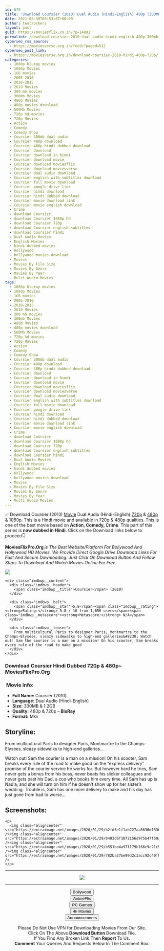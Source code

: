 ```yaml
---
id: 679
title: 'Download Coursier (2010) Dual Audio (Hindi-English) 480p [300MB] || 720p [1.2GB]'
date: 2021-08-30T03:53:07+00:00
author: tentrockers
layout: post
guid: https://moviezflix.co.in/?p=14881
permalink: /download-coursier-2010-dual-audio-hindi-english-480p-300mb-720p-1-2gb/
cyberseo_rss_source:
  - https://moviesverse.org.in/feed/?paged=512
cyberseo_post_link:
  - https://moviesverse.org.in/download-coursier-2010-hindi-480p-720p/
categories:
  - 1080p bluray movies
  - 1080p Movies
  - 1GB movies
  - 2005-2010
  - 2010-2015
  - 2019 Movies
  - 300 mb movies
  - 300mb Movies
  - 480p Movies
  - 480p movies download
  - 500Mb Movies
  - 720p hd movies
  - 720p Movies
  - Action
  - Comedy
  - Comedy Show
  - Coursier 300mb dual audio
  - Coursier 480p download
  - Coursier 480p hindi dubbed download
  - Coursier download
  - Coursier download in hindi
  - Coursier download movie
  - Coursier download moviesflix
  - Coursier download moviesverse
  - Coursier dual audio download
  - Coursier english with subtitles download
  - Coursier full movie download
  - Coursier google drive link
  - Coursier hindi download
  - Coursier hindi dubbed download
  - Coursier movie download link
  - Coursier movie english download
  - Crime
  - download Coursier
  - download Coursier 1080p hd
  - download Coursier 720p
  - download Coursier english subtitles
  - download Coursier hindi
  - Dual Audio Movies
  - English Movies
  - hindi dubbed movies
  - Hollywood
  - hollywood movies download
  - Movies
  - Movies By File Size
  - Movies By Genre
  - Movies By Year
  - Multi Audio Movies
tags:
  - 1080p bluray movies
  - 1080p Movies
  - 1GB movies
  - 2005-2010
  - 2010-2015
  - 2019 Movies
  - 300 mb movies
  - 300mb Movies
  - 480p Movies
  - 480p movies download
  - 500Mb Movies
  - 720p hd movies
  - 720p Movies
  - Action
  - Comedy
  - Comedy Show
  - Coursier 300mb dual audio
  - Coursier 480p download
  - Coursier 480p hindi dubbed download
  - Coursier download
  - Coursier download in hindi
  - Coursier download movie
  - Coursier download moviesflix
  - Coursier download moviesverse
  - Coursier dual audio download
  - Coursier english with subtitles download
  - Coursier full movie download
  - Coursier google drive link
  - Coursier hindi download
  - Coursier hindi dubbed download
  - Coursier movie download link
  - Coursier movie english download
  - Crime
  - download Coursier
  - download Coursier 1080p hd
  - download Coursier 720p
  - download Coursier english subtitles
  - download Coursier hindi
  - Dual Audio Movies
  - English Movies
  - hindi dubbed movies
  - Hollywood
  - hollywood movies download
  - Movies
  - Movies By File Size
  - Movies By Genre
  - Movies By Year
  - Multi Audio Movies
---
```

<div class="thecontent clearfix">
  <p>
    ✅ Download Coursier (2010) <a href="https://moviesverse.org.in/category/movies/" data-wpel-link="internal">Movie</a> Dual Audio (Hindi-English) <a href="https://moviesverse.org.in/720p-movies/" data-wpel-link="internal">720p</a>&nbsp;&&nbsp;<a href="https://moviesverse.org.in/480p-movies/" data-wpel-link="internal">480p</a> & 1080p. This is a Hindi movie and available in <a href="https://moviesverse.org.in/720p-movies/" data-wpel-link="internal">720p</a>&nbsp;&&nbsp;<a href="https://moviesverse.org.in/480p-movies/" data-wpel-link="internal">480p</a> qualities. This is one of the best movie based on <strong>Action, Comedy, Crime</strong>. This part of this series is <strong>now dubbed in <span>Hindi.&nbsp;</span></strong><span>Click on the Download links below to proceed👇</span>
  </p>
  
  <p>
    <strong><span>MoviesFlixPro.Org&nbsp;</span></strong><em>is The Best Website/Platform For Bollywood And Hollywood HD Movies. We Provide Direct Google Drive Download Links For Fast And Secure Downloading. Just Click On Download Button And Follow Steps To&nbsp;Download And Watch Movies Online For Free.</em>
  </p>
  
  <div class="imdbwp imdbwp--movie dark">
    <div class="imdbwp__thumb">
      <a class="imdbwp__link" target="_blank" title="Coursier" href="https://www.imdb.com/title/tt1429429/" rel="nofollow external noopener noreferrer" data-wpel-link="external"><img class="imdbwp__img" src="https://m.media-amazon.com/images/M/MV5BMjE0MzY4NTk2OF5BMl5BanBnXkFtZTcwMDQwODc4Ng@@._V1_SX300.jpg" /></a>
    </div>
    
    <div class="imdbwp__content">
      <div class="imdbwp__header">
        <span class="imdbwp__title">Coursier</span> (2010)
      </div>
      
      <div class="imdbwp__belt">
        <span class="imdbwp__star">5.8</span><span class="imdbwp__rating"><strong>Rating:</strong> 5.8 / 10 from 1,656 users</span><span class="imdbwp__metascore"><strong>Metascore:</strong> N/A</span>
      </div>
      
      <div class="imdbwp__teaser">
        From multicultural Paris to designer Paris, Montmartre to the Champs-Elysées, sleazy sidewalks to high-end galleries&#8230; Watch out! Sam the courier is a man on a mission! On his scooter, Sam breaks every rule of the road to make good
      </div>
    </div>
  </div>
  
  <h3>
    <span>Download Coursier Hindi Dubbed 720p & 480p~ MoviesFlixPro.Org</span>
  </h3>
  
  <h3>
    <span>&nbsp;Movie Info:&nbsp;</span>
  </h3>
  
  <ul>
    <li>
      <strong>Full Name: </strong>Coursier (2010)
    </li>
    <li>
      <strong>Language:</strong> Dual Audio (Hindi-English)
    </li>
    <li>
      <strong>Size:</strong> 300MB & 1.2GB
    </li>
    <li>
      <strong>Quality:</strong> 480p & 720p – <span><strong>BluRay</strong></span>
    </li>
    <li>
      <strong>Format:</strong>&nbsp;Mkv
    </li>
  </ul>
  
  <h2>
    <span>Storyline:</span>
  </h2>
  
  <p>
    From multicultural Paris to designer Paris, Montmartre to the Champs-Elysées, sleazy sidewalks to high-end galleries…
  </p>
  
  <div>
    Watch out! Sam the courier is a man on a mission! On his scooter, Sam breaks every rule of the road to make good on the “express delivery” promise of the courier service he works for. But however hard he tries, Sam never gets a bonus from his boss, never beats his slicker colleagues and never gets past his Dad, a cop who books him every time. All Sam has up is Nadia, and she will turn on him if he doesn’t show up for her sister’s wedding. Trouble is, Sam has one more delivery to make and his day has just gone from bad to worse…
  </div>
  
  <div class="summary_text">
    <h2>
      <span>Screenshots:</span>
    </h2>
    
    <p>
      <img class="aligncenter" src="https://extraimage.net/images/2020/01/29/b2fd3e1f1ab227aa3636d13305fe4e1f.jpg" /><img class="aligncenter" src="https://extraimage.net/images/2020/01/29/0403d6f1072156d975b47f59a3bd3b17.jpg" /><img class="aligncenter" src="https://extraimage.net/images/2020/01/29/b551be4a97f179b166c9c21c9c799e3b.jpg" /><img class="aligncenter" src="https://extraimage.net/images/2020/01/29/782ba37be99d2c3acc92c40f0189d765.jpg" />
    </p>
  </div>
</div>

<center>
  </p> 
  
  <hr />
  
  <p>
    <a href="http://gdrivepro.xyz/join.php" data-wpel-link="external" target="_blank" rel="nofollow external noopener noreferrer"><img src="https://i.imgur.com/FhMdWdW.png" /></a>
  </p>
  
  <hr />
  
  <p>
    <a href="https://dogemovies.xyz" target="_blank" data-wpel-link="external" rel="nofollow external noopener noreferrer"><button class="button button5">Bollywood</button></a><br /> <a href="https://animeflix.in" target="_blank" data-wpel-link="external" rel="nofollow external noopener noreferrer"><button class="button button5">AnimeFlix</button></a><br /> <a href="https://gamesflix.net/" target="_blank" data-wpel-link="external" rel="nofollow external noopener noreferrer"><button class="button button5">PC Games</button></a><br /> <a href="https://uhdmovies.in" target="_blank" data-wpel-link="external" rel="nofollow external noopener noreferrer"><button class="button button5">4k Movies</button></a><br /> <a href="https://moviesverse.org.in/announcements/" target="_blank" data-wpel-link="internal" rel="noopener"><button class="button button5">Announcements</button></a>
  </p>
  
  <div class="alert alert-danger">
    Please Do Not Use VPN for Downloading Movies From Our Site.
  </div>
  
  <div class="alert alert-success">
    Click On The Above <strong>Download Button</strong> Download File.
  </div>
  
  <div class="alert alert-warning">
    If You Find Any Broken Link Then <strong>Report</strong> To Us.
  </div>
  
  <div class="alert alert-info">
    <strong>Comment</strong> Your Queries And Requests Below In The Comment Box.
  </div>
  
  <p>
    </center>
  </p>